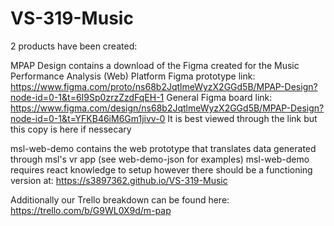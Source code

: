 # VS-319-Music

2 products have been created:

MPAP Design contains a download of the Figma created for the Music Performance Analysis (Web) Platform
Figma prototype link:
https://www.figma.com/proto/ns68b2JqtlmeWyzX2GGd5B/MPAP-Design?node-id=0-1&t=6I9Sp0zrzZzdFqEH-1
General Figma board link:
https://www.figma.com/design/ns68b2JqtlmeWyzX2GGd5B/MPAP-Design?node-id=0-1&t=YFKB46iM6Gm1jivv-0
It is best viewed through the link but this copy is here if nessecary

msl-web-demo contains the web prototype that translates data generated through msl's vr app (see web-demo-json for examples)
msl-web-demo requires react knowledge to setup however there should be a functioning version at:
https://s3897362.github.io/VS-319-Music

Additionally our Trello breakdown can be found here:
https://trello.com/b/G9WL0X9d/m-pap
